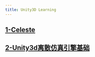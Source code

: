 ```yaml
---
title: Unity3D Learning
---
```


## [1-Celeste](Unity3dLearning/1-Celeste)
## [2-Unity3d离散仿真引擎基础](Unity3dLearning/2-discrete-simulation-basic)